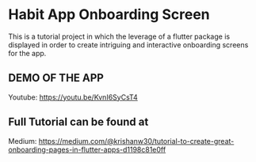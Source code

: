 # Habit App Onboarding Screen

This is a tutorial project in which the leverage of a flutter package is displayed in order to create intriguing and interactive onboarding screens for the app.

## DEMO OF THE APP
Youtube: https://youtu.be/KvnI6SyCsT4

## Full Tutorial can be found at
Medium: https://medium.com/@krishanw30/tutorial-to-create-great-onboarding-pages-in-flutter-apps-d1198c81e0ff
